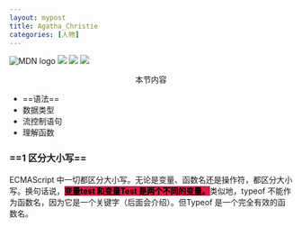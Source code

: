 ```yaml
---
layout: mypost
title: Agatha_Christie
categories: [人物]
---
```

 
<img src="https://upload.wikimedia.org/wikipedia/commons/c/cf/Agatha_Christie.png" alt="MDN logo" />

<img src="https://upload.wikimedia.org/wikipedia/commons/0/01/Agatha_Christie_by_Douglas_John_Connah.jpg"/>

<img src="https://upload.wikimedia.org/wikipedia/commons/0/0e/Agatha_Christie_as_a_child_No_1.jpg"/>

<img src="https://upload.wikimedia.org/wikipedia/commons/8/83/DAME_AGATHA_CHRISTIE_1890-1976_Detective_novelist_and_playwright_lived_here_1934-1941.jpg"/>

<p>

</p>

<p style="text-align: center">本节内容</p>

- ==语法==
- 数据类型
- 流控制语句
- 理解函数

### ==1 区分大小写==

ECMAScript 中一切都区分大小写。无论是变量、函数名还是操作符，都区分大小写。换句话说，<span style="background-color:rgb(216,27,68)"><span style="color:rgb(0,0,0)">**变量test 和变量Test 是两个不同的变量。**</span></span>类似地，typeof 不能作为函数名，因为它是一个关键字（后面会介绍）。但Typeof 是一个完全有效的函数名。



